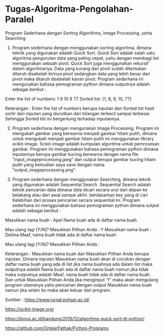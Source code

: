 # Tugas-Algoritma-Pengolahan-Paralel
Program Sederhana dengan Sorting Algorithms, Image Processing ,serta Searching

1. Program sederhana dengan menggunakan sorting algoritma, dimana teknik yang digunakan adalah Quick Sort.
Quick Sort adalah salah satu algoritma pengurutan data yang paling cepat, yaitu dengan membagi list menggunakan sebuah pivot. Quick Sort juga menggunakan rekursif dalam algoritmanya. Data yang kurang dari pivot sudah ditentukan ditaruh disebelah kirinya pivot sedangkan data yang lebih besar dari pivot maka ditaruh disebelah kanan pivot. Program sederhana ini mengunakan bahasa pemograman python dimana outputnya adalah sebagai berikut :

  Enter the list of numbers: 1 9 10 8 77
  Sorted list: [1, 8, 9, 10, 77]

  Keterangan : Enter the list of numbers berupa inputan dan Sorted list hasil sortir dari inputan yang diurutkan dari bilangan terkecil sampai terbesar. Sehingga Sorted list ini bergantung terhadap inputannya.


2. Program sederhana dengan mengunakan Image Processing.
Program ini mengubah gambar yang berwarna menjadi gambar hitam putih, dimana untuk mengubah menjadi gambar hitam putih ini menggunakan library scikit-image. Scikit-image adalah kumpulan algoritma untuk pemrosesan gambar. Program ini menggunakan bahasa pemograman python dimana inputannya berupa gambar kucing berwarna dengan nama file "input_imageprocessing.jpeg" dan output berupa gambar kucing hitam putih yang kemudian saya save dengan nama "output_imageprocessing.png".

3. Program sederhana dengan menggunakan Searching, dimana teknik yang digunakan adalah Sequential Search.
Sequential Search adalah teknik pencarian data dimana data dicari secara urut dari depan ke belakang atau dari awal sampai akhir. berdasarkan key yang di cari Kelebihan dari proses pencarian secara sequential ini. Program sederhana ini menggunakan bahasa pemograman python dimana output adalah sebagai berikut :

  Masukkan nama buah : Apel
  Nama buah ada di daftar nama buah

  Mau ulang lagi [Y/N]?
  Masukkan Pilihan Anda : Y
  Masukkan nama buah : Delima
  Maaf, nama buah tidak ada di daftar nama buah

  Mau ulang lagi [Y/N]?
  Masukkan Pilihan Anda : 

  Keterangan : Masukkan nama buah dan Masukkan Pilihan Anda berupa inputan. Dimana inputan Masukkan nama buah akan di cocokan dengan daftar nama buah yang ada di list jika nama buahnya ada dalam list maka outputnya adalah Nama buah ada di daftar nama buah namun jika tidak maka outputnya adalah Maaf, nama buah tidak ada di daftar nama buah. Dan untuk Masukkan Pilihan Anda jika menginput 'Y' maka akan mengulang program utamanya yaitu pencarian dengan output Masukkan nama buah namun jika selain itu maka akan keluar dari program.

Sumber :
https://www.jurnal.polgan.ac.id/

https://scikit-image.org/

https://binus.ac.id/bandung/2019/12/algoritma-quick-sort-di-python/

https://github.com/OmkarPathak/Python-Programs
